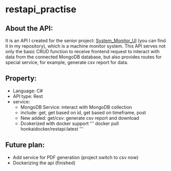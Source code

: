 # restapi_practise
## About the API:
It is an API I created for the senior project: [System_Monitor_UI](https://github.com/GraceErickson3-14/System-Monitor-UI.git) (you can find it in my repository), which is a machine monitor system. This API serves not only the basic CRUD function to receive frontend request to interact with data from the connected MongoDB database, but also provides routes for special service, for example, generate csv report for data.
## Property:
* Language: C#
* API type: Rest
* service: 
  * MongoDB Service: interact with MongoDB collection
   * include: get, get based on id, get based on timeframe, post
   * New added: get/csv: generate csv report and download
   * Dcokerized with docker support
   '''
   docker pull honkaidocker/restapi:latest
   '''
  
 ## Future plan:
 * Add service for PDF generation (project switch to csv now)
 * Dockerizing the api (finished)
